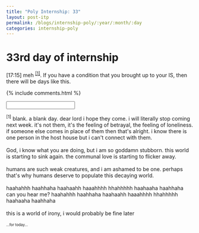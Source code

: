 ```yaml
---
title: "Poly Internship: 33"
layout: post-itp
permalink: /blogs/internship-poly/:year/:month/:day
categories: internship-poly
---
```

# 33rd day of internship

<span class="timestamp">[17:15]</span> meh <sup><a href="#1">[1]</a></sup>. If you have a condition that you brought up to your IS, then there will be days like this.


{% include comments.html %}

<input id="password-input" type="password" class="text-secret" onkeyup="unlock()">

<span class="disable-selection" id="truth" style="display:block;"><sup id="1">[1]</sup> blank. a blank day. dear lord i hope they come. i will literally stop coming next week. it's not them, it's the feeling of betrayal, the feeling of loneliness. if someone else comes in place of them then that's alright. i know there is one person in the host house but i can't connect with them.<br><br>God, i know what you are doing, but i am so goddamn stubborn. this world is starting to sink again. the communal love is starting to flicker away.<br><br>humans are such weak creatures, and i am ashamed to be one. perhaps that's why humans deserve to populate this decaying world. <br><br>haahahhh haahhaha haahaahh haaahhhh hhahhhhh haahaaha haahhaha can you hear me? haahahhh haahhaha haahaahh haaahhhh hhahhhhh haahaaha haahhaha<br><br>this is a world of irony, i would probably be fine later<br><br><span style="font-size:70%;">...for today...</span></span>